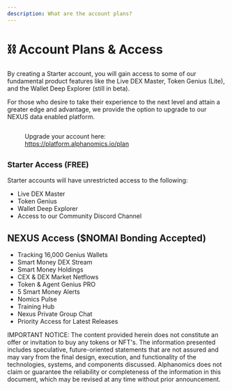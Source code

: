 ```yaml
---
description: What are the account plans?
---
```


# ⛓️ Account Plans & Access

By creating a Starter account, you will gain access to some of our fundamental product features like the Live DEX Master, Token Genius (Lite), and the Wallet Deep Explorer (still in beta).

For those who desire to take their experience to the next level and attain a greater edge and advantage, we provide the option to upgrade to our NEXUS data enabled platform.&#x20;

<figure><img src="../.gitbook/assets/Screenshot 2025-05-19 at 8.18.59 PM.png" alt=""><figcaption><p>Upgrade your account here: <a href="https://platform.alphanomics.io/plan">https://platform.alphanomics.io/plan</a></p></figcaption></figure>

## <sub>Starter Access (FREE)</sub>

&#x20;Starter accounts will have unrestricted access to the following:

* Live DEX Master
* Token Genius&#x20;
* Wallet Deep Explorer
* Access to our Community Discord Channel



## NEXUS Access  ($NOMAI Bonding Accepted)

* Tracking 16,000 Genius Wallets&#x20;
* Smart Money DEX Stream&#x20;
* Smart Money Holdings&#x20;
* CEX & DEX Market Netflows&#x20;
* Token & Agent Genius PRO&#x20;
* 5 Smart Money Alerts&#x20;
* Nomics Pulse&#x20;
* Training Hub&#x20;
* Nexus Private Group Chat&#x20;
* Priority Access for Latest Releases













IMPORTANT NOTICE: The content provided herein does not constitute an offer or invitation to buy any tokens or NFT's. The information presented includes speculative, future-oriented statements that are not assured and may vary from the final design, execution, and functionality of the technologies, systems, and components discussed. Alphanomics does not claim or guarantee the reliability or completeness of the information in this document, which may be revised at any time without prior announcement.
